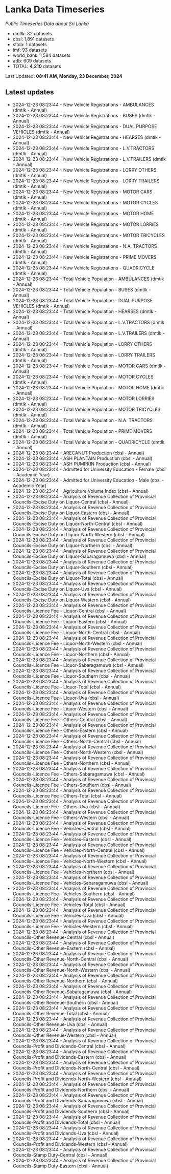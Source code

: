 # Lanka Data Timeseries
*Public Timeseries Data about Sri Lanka*

* dmtlk: 32 datasets
* cbsl: 1,891 datasets
* sltda: 1 datasets
* imf: 93 datasets
* world_bank: 1,584 datasets
* adb: 609 datasets
* TOTAL: **4,210** datasets

Last Updated: **08:41 AM, Monday, 23 December, 2024**

## Latest updates

* 2024-12-23 08:23:44 - New Vehicle Registrations - AMBULANCES (dmtlk - Annual)
* 2024-12-23 08:23:44 - New Vehicle Registrations - BUSES (dmtlk - Annual)
* 2024-12-23 08:23:44 - New Vehicle Registrations - DUAL PURPOSE VEHICLES (dmtlk - Annual)
* 2024-12-23 08:23:44 - New Vehicle Registrations - HEARSES (dmtlk - Annual)
* 2024-12-23 08:23:44 - New Vehicle Registrations - L.V.TRACTORS (dmtlk - Annual)
* 2024-12-23 08:23:44 - New Vehicle Registrations - L.V.TRAILERS (dmtlk - Annual)
* 2024-12-23 08:23:44 - New Vehicle Registrations - LORRY OTHERS (dmtlk - Annual)
* 2024-12-23 08:23:44 - New Vehicle Registrations - LORRY TRAILERS (dmtlk - Annual)
* 2024-12-23 08:23:44 - New Vehicle Registrations - MOTOR CARS (dmtlk - Annual)
* 2024-12-23 08:23:44 - New Vehicle Registrations - MOTOR CYCLES (dmtlk - Annual)
* 2024-12-23 08:23:44 - New Vehicle Registrations - MOTOR HOME (dmtlk - Annual)
* 2024-12-23 08:23:44 - New Vehicle Registrations - MOTOR LORRIES (dmtlk - Annual)
* 2024-12-23 08:23:44 - New Vehicle Registrations - MOTOR TRICYCLES (dmtlk - Annual)
* 2024-12-23 08:23:44 - New Vehicle Registrations - N.A. TRACTORS (dmtlk - Annual)
* 2024-12-23 08:23:44 - New Vehicle Registrations - PRIME MOVERS (dmtlk - Annual)
* 2024-12-23 08:23:44 - New Vehicle Registrations - QUADRICYCLE (dmtlk - Annual)
* 2024-12-23 08:23:44 - Total Vehicle Population - AMBULANCES (dmtlk - Annual)
* 2024-12-23 08:23:44 - Total Vehicle Population - BUSES (dmtlk - Annual)
* 2024-12-23 08:23:44 - Total Vehicle Population - DUAL PURPOSE VEHICLES (dmtlk - Annual)
* 2024-12-23 08:23:44 - Total Vehicle Population - HEARSES (dmtlk - Annual)
* 2024-12-23 08:23:44 - Total Vehicle Population - L.V.TRACTORS (dmtlk - Annual)
* 2024-12-23 08:23:44 - Total Vehicle Population - L.V.TRAILERS (dmtlk - Annual)
* 2024-12-23 08:23:44 - Total Vehicle Population - LORRY OTHERS (dmtlk - Annual)
* 2024-12-23 08:23:44 - Total Vehicle Population - LORRY TRAILERS (dmtlk - Annual)
* 2024-12-23 08:23:44 - Total Vehicle Population - MOTOR CARS (dmtlk - Annual)
* 2024-12-23 08:23:44 - Total Vehicle Population - MOTOR CYCLES (dmtlk - Annual)
* 2024-12-23 08:23:44 - Total Vehicle Population - MOTOR HOME (dmtlk - Annual)
* 2024-12-23 08:23:44 - Total Vehicle Population - MOTOR LORRIES (dmtlk - Annual)
* 2024-12-23 08:23:44 - Total Vehicle Population - MOTOR TRICYCLES (dmtlk - Annual)
* 2024-12-23 08:23:44 - Total Vehicle Population - N.A. TRACTORS (dmtlk - Annual)
* 2024-12-23 08:23:44 - Total Vehicle Population - PRIME MOVERS (dmtlk - Annual)
* 2024-12-23 08:23:44 - Total Vehicle Population - QUADRICYCLE (dmtlk - Annual)
* 2024-12-23 08:23:44 - ARECANUT Production (cbsl - Annual)
* 2024-12-23 08:23:44 - ASH PLANTAIN Production (cbsl - Annual)
* 2024-12-23 08:23:44 - ASH PUMPKIN Production (cbsl - Annual)
* 2024-12-23 08:23:44 - Admitted for University Education - Female (cbsl - Academic Year)
* 2024-12-23 08:23:44 - Admitted for University Education - Male (cbsl - Academic Year)
* 2024-12-23 08:23:44 - Agriculture Volume Index (cbsl - Annual)
* 2024-12-23 08:23:44 - Analysis of Revenue Collection of Provincial Councils-Excise Duty on Liquor-Central (cbsl - Annual)
* 2024-12-23 08:23:44 - Analysis of Revenue Collection of Provincial Councils-Excise Duty on Liquor-Eastern (cbsl - Annual)
* 2024-12-23 08:23:44 - Analysis of Revenue Collection of Provincial Councils-Excise Duty on Liquor-North-Central (cbsl - Annual)
* 2024-12-23 08:23:44 - Analysis of Revenue Collection of Provincial Councils-Excise Duty on Liquor-North-Western (cbsl - Annual)
* 2024-12-23 08:23:44 - Analysis of Revenue Collection of Provincial Councils-Excise Duty on Liquor-Northern (cbsl - Annual)
* 2024-12-23 08:23:44 - Analysis of Revenue Collection of Provincial Councils-Excise Duty on Liquor-Sabaragamuwa (cbsl - Annual)
* 2024-12-23 08:23:44 - Analysis of Revenue Collection of Provincial Councils-Excise Duty on Liquor-Southern (cbsl - Annual)
* 2024-12-23 08:23:44 - Analysis of Revenue Collection of Provincial Councils-Excise Duty on Liquor-Total (cbsl - Annual)
* 2024-12-23 08:23:44 - Analysis of Revenue Collection of Provincial Councils-Excise Duty on Liquor-Uva (cbsl - Annual)
* 2024-12-23 08:23:44 - Analysis of Revenue Collection of Provincial Councils-Excise Duty on Liquor-Western (cbsl - Annual)
* 2024-12-23 08:23:44 - Analysis of Revenue Collection of Provincial Councils-Licence Fee - Liquor-Central (cbsl - Annual)
* 2024-12-23 08:23:44 - Analysis of Revenue Collection of Provincial Councils-Licence Fee - Liquor-Eastern (cbsl - Annual)
* 2024-12-23 08:23:44 - Analysis of Revenue Collection of Provincial Councils-Licence Fee - Liquor-North-Central (cbsl - Annual)
* 2024-12-23 08:23:44 - Analysis of Revenue Collection of Provincial Councils-Licence Fee - Liquor-North-Western (cbsl - Annual)
* 2024-12-23 08:23:44 - Analysis of Revenue Collection of Provincial Councils-Licence Fee - Liquor-Northern (cbsl - Annual)
* 2024-12-23 08:23:44 - Analysis of Revenue Collection of Provincial Councils-Licence Fee - Liquor-Sabaragamuwa (cbsl - Annual)
* 2024-12-23 08:23:44 - Analysis of Revenue Collection of Provincial Councils-Licence Fee - Liquor-Southern (cbsl - Annual)
* 2024-12-23 08:23:44 - Analysis of Revenue Collection of Provincial Councils-Licence Fee - Liquor-Total (cbsl - Annual)
* 2024-12-23 08:23:44 - Analysis of Revenue Collection of Provincial Councils-Licence Fee - Liquor-Uva (cbsl - Annual)
* 2024-12-23 08:23:44 - Analysis of Revenue Collection of Provincial Councils-Licence Fee - Liquor-Western (cbsl - Annual)
* 2024-12-23 08:23:44 - Analysis of Revenue Collection of Provincial Councils-Licence Fee - Others-Central (cbsl - Annual)
* 2024-12-23 08:23:44 - Analysis of Revenue Collection of Provincial Councils-Licence Fee - Others-Eastern (cbsl - Annual)
* 2024-12-23 08:23:44 - Analysis of Revenue Collection of Provincial Councils-Licence Fee - Others-North-Central (cbsl - Annual)
* 2024-12-23 08:23:44 - Analysis of Revenue Collection of Provincial Councils-Licence Fee - Others-North-Western (cbsl - Annual)
* 2024-12-23 08:23:44 - Analysis of Revenue Collection of Provincial Councils-Licence Fee - Others-Northern (cbsl - Annual)
* 2024-12-23 08:23:44 - Analysis of Revenue Collection of Provincial Councils-Licence Fee - Others-Sabaragamuwa (cbsl - Annual)
* 2024-12-23 08:23:44 - Analysis of Revenue Collection of Provincial Councils-Licence Fee - Others-Southern (cbsl - Annual)
* 2024-12-23 08:23:44 - Analysis of Revenue Collection of Provincial Councils-Licence Fee - Others-Total (cbsl - Annual)
* 2024-12-23 08:23:44 - Analysis of Revenue Collection of Provincial Councils-Licence Fee - Others-Uva (cbsl - Annual)
* 2024-12-23 08:23:44 - Analysis of Revenue Collection of Provincial Councils-Licence Fee - Others-Western (cbsl - Annual)
* 2024-12-23 08:23:44 - Analysis of Revenue Collection of Provincial Councils-Licence Fee - Vehicles-Central (cbsl - Annual)
* 2024-12-23 08:23:44 - Analysis of Revenue Collection of Provincial Councils-Licence Fee - Vehicles-Eastern (cbsl - Annual)
* 2024-12-23 08:23:44 - Analysis of Revenue Collection of Provincial Councils-Licence Fee - Vehicles-North-Central (cbsl - Annual)
* 2024-12-23 08:23:44 - Analysis of Revenue Collection of Provincial Councils-Licence Fee - Vehicles-North-Western (cbsl - Annual)
* 2024-12-23 08:23:44 - Analysis of Revenue Collection of Provincial Councils-Licence Fee - Vehicles-Northern (cbsl - Annual)
* 2024-12-23 08:23:44 - Analysis of Revenue Collection of Provincial Councils-Licence Fee - Vehicles-Sabaragamuwa (cbsl - Annual)
* 2024-12-23 08:23:44 - Analysis of Revenue Collection of Provincial Councils-Licence Fee - Vehicles-Southern (cbsl - Annual)
* 2024-12-23 08:23:44 - Analysis of Revenue Collection of Provincial Councils-Licence Fee - Vehicles-Total (cbsl - Annual)
* 2024-12-23 08:23:44 - Analysis of Revenue Collection of Provincial Councils-Licence Fee - Vehicles-Uva (cbsl - Annual)
* 2024-12-23 08:23:44 - Analysis of Revenue Collection of Provincial Councils-Licence Fee - Vehicles-Western (cbsl - Annual)
* 2024-12-23 08:23:44 - Analysis of Revenue Collection of Provincial Councils-Other Revenue-Central (cbsl - Annual)
* 2024-12-23 08:23:44 - Analysis of Revenue Collection of Provincial Councils-Other Revenue-Eastern (cbsl - Annual)
* 2024-12-23 08:23:44 - Analysis of Revenue Collection of Provincial Councils-Other Revenue-North-Central (cbsl - Annual)
* 2024-12-23 08:23:44 - Analysis of Revenue Collection of Provincial Councils-Other Revenue-North-Western (cbsl - Annual)
* 2024-12-23 08:23:44 - Analysis of Revenue Collection of Provincial Councils-Other Revenue-Northern (cbsl - Annual)
* 2024-12-23 08:23:44 - Analysis of Revenue Collection of Provincial Councils-Other Revenue-Sabaragamuwa (cbsl - Annual)
* 2024-12-23 08:23:44 - Analysis of Revenue Collection of Provincial Councils-Other Revenue-Southern (cbsl - Annual)
* 2024-12-23 08:23:44 - Analysis of Revenue Collection of Provincial Councils-Other Revenue-Total (cbsl - Annual)
* 2024-12-23 08:23:44 - Analysis of Revenue Collection of Provincial Councils-Other Revenue-Uva (cbsl - Annual)
* 2024-12-23 08:23:44 - Analysis of Revenue Collection of Provincial Councils-Other Revenue-Western (cbsl - Annual)
* 2024-12-23 08:23:44 - Analysis of Revenue Collection of Provincial Councils-Profit and Dividends-Central (cbsl - Annual)
* 2024-12-23 08:23:44 - Analysis of Revenue Collection of Provincial Councils-Profit and Dividends-Eastern (cbsl - Annual)
* 2024-12-23 08:23:44 - Analysis of Revenue Collection of Provincial Councils-Profit and Dividends-North-Central (cbsl - Annual)
* 2024-12-23 08:23:44 - Analysis of Revenue Collection of Provincial Councils-Profit and Dividends-North-Western (cbsl - Annual)
* 2024-12-23 08:23:44 - Analysis of Revenue Collection of Provincial Councils-Profit and Dividends-Northern (cbsl - Annual)
* 2024-12-23 08:23:44 - Analysis of Revenue Collection of Provincial Councils-Profit and Dividends-Sabaragamuwa (cbsl - Annual)
* 2024-12-23 08:23:44 - Analysis of Revenue Collection of Provincial Councils-Profit and Dividends-Southern (cbsl - Annual)
* 2024-12-23 08:23:44 - Analysis of Revenue Collection of Provincial Councils-Profit and Dividends-Total (cbsl - Annual)
* 2024-12-23 08:23:44 - Analysis of Revenue Collection of Provincial Councils-Profit and Dividends-Uva (cbsl - Annual)
* 2024-12-23 08:23:44 - Analysis of Revenue Collection of Provincial Councils-Profit and Dividends-Western (cbsl - Annual)
* 2024-12-23 08:23:44 - Analysis of Revenue Collection of Provincial Councils-Stamp Duty-Central (cbsl - Annual)
* 2024-12-23 08:23:44 - Analysis of Revenue Collection of Provincial Councils-Stamp Duty-Eastern (cbsl - Annual)